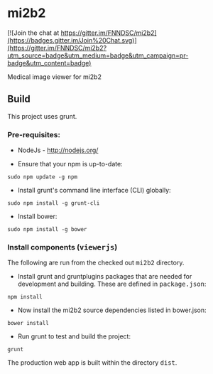 # mi2b2

[![Join the chat at https://gitter.im/FNNDSC/mi2b2](https://badges.gitter.im/Join%20Chat.svg)](https://gitter.im/FNNDSC/mi2b2?utm_source=badge&utm_medium=badge&utm_campaign=pr-badge&utm_content=badge)

Medical image viewer for  mi2b2

## Build
This project uses grunt.

### Pre-requisites:
* NodeJs - http://nodejs.org/

* Ensure that your npm is up-to-date: 

````
sudo npm update -g npm
````

* Install grunt's command line interface (CLI) globally: 

````
sudo npm install -g grunt-cli
````

* Install bower: 

````
sudo npm install -g bower
````

### Install components (<tt>viewerjs</tt>)

The following are run from the checked out <tt>mi2b2</tt> directory.

* Install grunt and gruntplugins packages that are needed for development and building. These are defined in <tt>package.json</tt>:

````
npm install
````

* Now install the mi2b2 source dependencies listed in bower.json: 

````
bower install
````

* Run grunt to test and build the project: 

````
grunt
````

The production web app is built within the directory <tt>dist</tt>.



